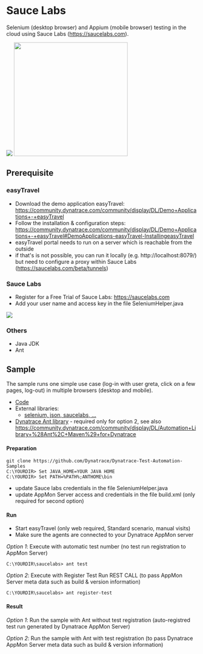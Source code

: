 # Sauce Labs

Selenium (desktop browser) and Appium (mobile browser) testing in the cloud using Sauce Labs (https://saucelabs.com).

<img src="https://github.com/Dynatrace/Dynatrace-Test-Automation-Samples/blob/master/saucelabs/img/saucelabs_infographics.png" /> <img src="https://github.com/Dynatrace/Dynatrace-Test-Automation-Samples/blob/master/saucelabs/img/saucelabs.png" width="300" />

## Prerequisite

### easyTravel

* Download the demo application easyTravel: https://community.dynatrace.com/community/display/DL/Demo+Applications+-+easyTravel
* Follow the installation & configuration steps: https://community.dynatrace.com/community/display/DL/Demo+Applications+-+easyTravel#DemoApplications-easyTravel-InstallingeasyTravel
* easyTravel portal needs to run on a server which is reachable from the outside
* if that's is not possible, you can run it locally (e.g. http://localhost:8079/) but need to configure a proxy within Sauce Labs (https://saucelabs.com/beta/tunnels)

### Sauce Labs

* Register for a Free Trial of Sauce Labs: https://saucelabs.com
* Add your user name and access key in the file SeleniumHelper.java

<img src="https://github.com/Dynatrace/Dynatrace-Test-Automation-Samples/blob/master/saucelabs/img/saucelabs_accesskey.png" />

### Others

* Java JDK
* Ant

## Sample

The sample runs one simple use case (log-in with user greta, click on a few pages, log-out) in multiple browsers (desktop and mobile).

* [Code](./code/)
* External libraries: 
  * [selenium, json, saucelabs, ...](./code/lib/) 
* [Dynatrace Ant library](./code/lib/dynaTrace) - required only for option 2, see also https://community.dynatrace.com/community/display/DL/Automation+Library+%28Ant%2C+Maven%29+for+Dynatrace

#### Preparation

```
git clone https://github.com/Dynatrace/Dynatrace-Test-Automation-Samples
C:\YOURDIR> Set JAVA_HOME=YOUR JAVA HOME
C:\YOURDIR> Set PATH=%PATH%;ANTHOME\bin
```

* update Sauce labs credentials in the file SeleniumHelper.java
* update AppMon Server access and credentials in the file build.xml (only required for second option)

#### Run

* Start easyTravel (only web required, Standard scenario, manual visits)
* Make sure the agents are connected to your Dynatrace AppMon server

*Option 1*: Execute with automatic test number (no test run registration to AppMon Server)
```
C:\YOURDIR\saucelabs> ant test
```

*Option 2*: Execute with Register Test Run REST CALL (to pass AppMon Server meta data such as build & version information)
```
C:\YOURDIR\saucelabs> ant register-test
```

#### Result


*Option 1*: Run the sample with Ant without test registration (auto-registred test run generated by Dynatrace AppMon Server)



*Option 2*: Run the sample with Ant with test registration (to pass Dynatrace AppMon Server meta data such as build & version information)


